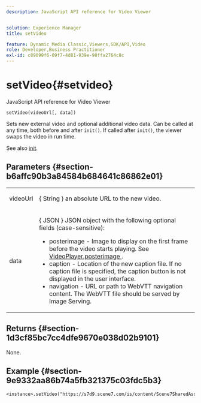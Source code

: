 ```yaml
---
description: JavaScript API reference for Video Viewer


solution: Experience Manager
title: setVideo

feature: Dynamic Media Classic,Viewers,SDK/API,Video
role: Developer,Business Practitioner
exl-id: c89099f6-09f7-4d81-939e-90ffa2764c8c
---
```

# setVideo{#setvideo}

JavaScript API reference for Video Viewer

 `setVideo(videoUrl[, data])`

Sets new external video and optional additional video data. Can be called at any time, both before and after `init()`. If called after `init()`, the viewer swaps the video in run time.

See also [init](../../../c-html5-s7-aem-asset-viewers/c-html5-video-reference/c-html5-video-viewer-20-javascriptapiref/r-html5-video-viewer-20-javascriptapiref-init.md#reference-3b570ba8b35045d6b30fb178c21a66c6).

## Parameters {#section-b6affc90b3a84584b684641c86862e01}

<table id="table_896DFF34A68A403DB93A6D597461A573"> 
 <tbody> 
  <tr> 
   <td colname="col1"> <p> <span class="codeph"> videoUrl </span> </p> </td> 
   <td colname="col2"> <p>{ <span class="codeph"> String </span>} an absolute URL to the new video. </p> </td> 
  </tr> 
  <tr> 
   <td colname="col1"> <p> <span class="codeph"> data </span> </p> </td> 
   <td colname="col2"> <p>{ <span class="codeph"> JSON </span>} JSON object with the following optional fields (case-sensitive): </p> <p> 
     <ul id="ul_26121393BC7145FF8A43C05ACCBEFF36"> 
      <li id="li_DA50E073F3D4460CBC34243A2CBCC895"> <span class="codeph"> posterimage </span> - Image to display on the first frame before the video starts playing. See <a href="../../../c-html5-s7-aem-asset-viewers/c-html5-video-reference/c-html5-video-cmdref/r-html5-video-viewer-conf-attrib-videoplayer-posterimage.md#reference-9739abeeb9f64c02b5d2f7a0d1706103" format="dita" scope="local"> VideoPlayer.posterimage </a>. </li> 
      <li id="li_4659E82D38EB4438AAA04FDEAF21B087"> <span class="codeph"> caption </span> - Location of the new caption file. If no caption file is specified, the caption button is not displayed in the user interface. </li> 
      <li id="li_A43A1BAB6B0F4A7981F71408F08F07D1"> <span class="codeph"> navigation </span> - URL or path to WebVTT navigation content. The WebVTT file should be served by Image Serving. </li> 
     </ul> </p> </td> 
  </tr> 
 </tbody> 
</table>

## Returns {#section-1d3cf85bc7cc4dfe9670e038d02b9101}

None.

## Example {#section-9e9332aa86b74a5fb321375c03fdc5b3}

```
<instance>.setVideo("https://s7d9.scene7.com/is/content/Scene7SharedAssets/Glacier_Climber_MP4")
```
